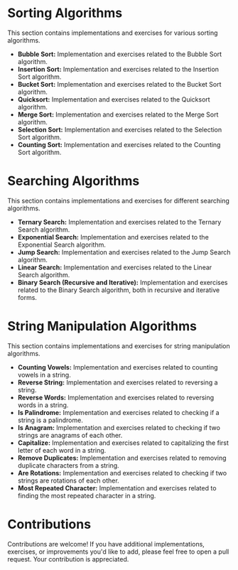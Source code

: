 # Sorting Algorithms

This section contains implementations and exercises for various sorting algorithms.

- **Bubble Sort:** Implementation and exercises related to the Bubble Sort algorithm.
- **Insertion Sort:** Implementation and exercises related to the Insertion Sort algorithm.
- **Bucket Sort:** Implementation and exercises related to the Bucket Sort algorithm.
- **Quicksort:** Implementation and exercises related to the Quicksort algorithm.
- **Merge Sort:** Implementation and exercises related to the Merge Sort algorithm.
- **Selection Sort:** Implementation and exercises related to the Selection Sort algorithm.
- **Counting Sort:** Implementation and exercises related to the Counting Sort algorithm.

# Searching Algorithms

This section contains implementations and exercises for different searching algorithms.

- **Ternary Search:** Implementation and exercises related to the Ternary Search algorithm.
- **Exponential Search:** Implementation and exercises related to the Exponential Search algorithm.
- **Jump Search:** Implementation and exercises related to the Jump Search algorithm.
- **Linear Search:** Implementation and exercises related to the Linear Search algorithm.
- **Binary Search (Recursive and Iterative):** Implementation and exercises related to the Binary Search algorithm, both in recursive and iterative forms.

# String Manipulation Algorithms

This section contains implementations and exercises for string manipulation algorithms.

- **Counting Vowels:** Implementation and exercises related to counting vowels in a string.
- **Reverse String:** Implementation and exercises related to reversing a string.
- **Reverse Words:** Implementation and exercises related to reversing words in a string.
- **Is Palindrome:** Implementation and exercises related to checking if a string is a palindrome.
- **Is Anagram:** Implementation and exercises related to checking if two strings are anagrams of each other.
- **Capitalize:** Implementation and exercises related to capitalizing the first letter of each word in a string.
- **Remove Duplicates:** Implementation and exercises related to removing duplicate characters from a string.
- **Are Rotations:** Implementation and exercises related to checking if two strings are rotations of each other.
- **Most Repeated Character:** Implementation and exercises related to finding the most repeated character in a string.

# Contributions

Contributions are welcome! If you have additional implementations, exercises, or improvements you'd like to add, please feel free to open a pull request. Your contribution is appreciated.
